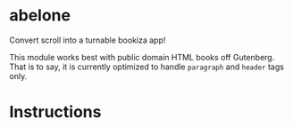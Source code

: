 # abelone

Convert scroll into a turnable bookiza app!

This module works best with public domain HTML books off Gutenberg. That is to say, it is currently optimized to handle `paragraph` and `header` tags only.

# Instructions